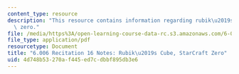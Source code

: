 ```yaml
---
content_type: resource
description: "This resource contains information regarding rubik\u2019s cube, starcraft\
  \ zero."
file: /media/https%3A/open-learning-course-data-rc.s3.amazonaws.com/6-006-introduction-to-algorithms-fall-2011/4d748b53270af445ed7cdbbf895db3e6_MIT6_006F11_rec16.pdf
file_type: application/pdf
resourcetype: Document
title: "6.006 Recitation 16 Notes: Rubik\u2019s Cube, StarCraft Zero"
uid: 4d748b53-270a-f445-ed7c-dbbf895db3e6
---
```

